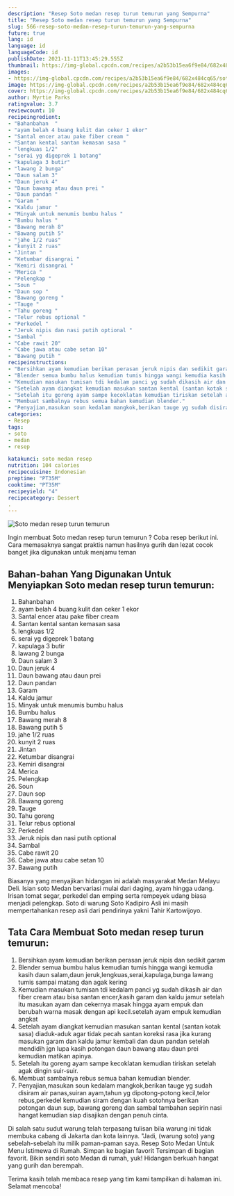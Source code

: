 ```yaml
---
description: "Resep Soto medan resep turun temurun yang Sempurna"
title: "Resep Soto medan resep turun temurun yang Sempurna"
slug: 566-resep-soto-medan-resep-turun-temurun-yang-sempurna
future: true
lang: id
language: id
languageCode: id
publishDate: 2021-11-11T13:45:29.555Z 
thumbnail: https://img-global.cpcdn.com/recipes/a2b53b15ea6f9e84/682x484cq65/soto-medan-resep-turun-temurun-foto-resep-utama.png
images:
- https://img-global.cpcdn.com/recipes/a2b53b15ea6f9e84/682x484cq65/soto-medan-resep-turun-temurun-foto-resep-utama.png
image: https://img-global.cpcdn.com/recipes/a2b53b15ea6f9e84/682x484cq65/soto-medan-resep-turun-temurun-foto-resep-utama.png
cover: https://img-global.cpcdn.com/recipes/a2b53b15ea6f9e84/682x484cq65/soto-medan-resep-turun-temurun-foto-resep-utama.png
author: Myrtie Parks
ratingvalue: 3.7
reviewcount: 10
recipeingredient:
- "Bahanbahan  "
- "ayam belah 4 buang kulit dan ceker 1 ekor"
- "Santal encer atau pake fiber cream "
- "Santan kental santan kemasan sasa "
- "lengkuas 1/2"
- "serai yg digeprek 1 batang"
- "kapulaga 3 butir"
- "lawang 2 bunga"
- "Daun salam 3"
- "Daun jeruk 4"
- "Daun bawang atau daun prei "
- "Daun pandan "
- "Garam "
- "Kaldu jamur "
- "Minyak untuk menumis bumbu halus "
- "Bumbu halus "
- "Bawang merah 8"
- "Bawang putih 5"
- "jahe 1/2 ruas"
- "kunyit 2 ruas"
- "Jintan "
- "Ketumbar disangrai "
- "Kemiri disangrai "
- "Merica "
- "Pelengkap "
- "Soun "
- "Daun sop "
- "Bawang goreng "
- "Tauge "
- "Tahu goreng "
- "Telur rebus optional "
- "Perkedel "
- "Jeruk nipis dan nasi putih optional "
- "Sambal "
- "Cabe rawit 20"
- "Cabe jawa atau cabe setan 10"
- "Bawang putih "
recipeinstructions:
- "Bersihkan ayam kemudian berikan perasan jeruk nipis dan sedikit garam"
- "Blender semua bumbu halus kemudian tumis hingga wangi kemudia kasih daun salam,daun jeruk,lengkuas,serai,kapulaga,bunga lawang tumis sampai matang dan agak kering"
- "Kemudian masukan tumisan tdi kedalam panci yg sudah dikasih air dan fiber cream atau bisa santan encer,kasih garam dan kaldu jamur setelah itu masukan ayam dan cekernya masak hingga ayam empuk dan berubah warna masak dengan api kecil.setelah ayam empuk kemudian angkat"
- "Setelah ayam diangkat kemudian masukan santan kental (santan kotak sasa) diaduk-aduk agar tidak pecah santan koreksi rasa jika kurang masukan garam dan kaldu jamur kembali dan daun pandan setelah mendidih jgn lupa kasih potongan daun bawang atau daun prei kemudian matikan apinya."
- "Setelah itu goreng ayam sampe kecoklatan kemudian tiriskan setelah agak dingin suir-suir."
- "Membuat sambalnya rebus semua bahan kemudian blender."
- "Penyajian,masukan soun kedalam mangkok,berikan tauge yg sudah disiram air panas,suiran ayam,tahun yg dipotong-potong kecil,telor rebus,perkedel kemudian siram dengan kuah sotohnya berikan potongan daun sup, bawang goreng dan sambal tambahan sepirin nasi hangat kemudian siap disajikan dengan penuh cinta."
categories:
- Resep
tags:
- soto
- medan
- resep

katakunci: soto medan resep 
nutrition: 104 calories
recipecuisine: Indonesian
preptime: "PT35M"
cooktime: "PT35M"
recipeyield: "4"
recipecategory: Dessert
. 
---
```



![Soto medan resep turun temurun](https://img-global.cpcdn.com/recipes/a2b53b15ea6f9e84/682x484cq65/soto-medan-resep-turun-temurun-foto-resep-utama.png)

Ingin membuat Soto medan resep turun temurun ? Coba resep berikut ini. Cara memasaknya sangat praktis namun hasilnya gurih dan lezat cocok banget jika digunakan untuk menjamu teman

<!--inarticleads1-->

## Bahan-bahan Yang Digunakan Untuk Menyiapkan Soto medan resep turun temurun:

1. Bahanbahan  
1. ayam belah 4 buang kulit dan ceker 1 ekor
1. Santal encer atau pake fiber cream 
1. Santan kental santan kemasan sasa 
1. lengkuas 1/2
1. serai yg digeprek 1 batang
1. kapulaga 3 butir
1. lawang 2 bunga
1. Daun salam 3
1. Daun jeruk 4
1. Daun bawang atau daun prei 
1. Daun pandan 
1. Garam 
1. Kaldu jamur 
1. Minyak untuk menumis bumbu halus 
1. Bumbu halus 
1. Bawang merah 8
1. Bawang putih 5
1. jahe 1/2 ruas
1. kunyit 2 ruas
1. Jintan 
1. Ketumbar disangrai 
1. Kemiri disangrai 
1. Merica 
1. Pelengkap 
1. Soun 
1. Daun sop 
1. Bawang goreng 
1. Tauge 
1. Tahu goreng 
1. Telur rebus optional 
1. Perkedel 
1. Jeruk nipis dan nasi putih optional 
1. Sambal 
1. Cabe rawit 20
1. Cabe jawa atau cabe setan 10
1. Bawang putih 

Biasanya yang menyajikan hidangan ini adalah masyarakat Medan Melayu Deli. Isian soto Medan bervariasi mulai dari daging, ayam hingga udang. Irisan tomat segar, perkedel dan emping serta rempeyek udang biasa menjadi pelengkap. Soto di warung Soto Kadipiro Asli ini masih mempertahankan resep asli dari pendirinya yakni Tahir Kartowijoyo. 

<!--inarticleads2-->

## Tata Cara Membuat Soto medan resep turun temurun:

1. Bersihkan ayam kemudian berikan perasan jeruk nipis dan sedikit garam
1. Blender semua bumbu halus kemudian tumis hingga wangi kemudia kasih daun salam,daun jeruk,lengkuas,serai,kapulaga,bunga lawang tumis sampai matang dan agak kering
1. Kemudian masukan tumisan tdi kedalam panci yg sudah dikasih air dan fiber cream atau bisa santan encer,kasih garam dan kaldu jamur setelah itu masukan ayam dan cekernya masak hingga ayam empuk dan berubah warna masak dengan api kecil.setelah ayam empuk kemudian angkat
1. Setelah ayam diangkat kemudian masukan santan kental (santan kotak sasa) diaduk-aduk agar tidak pecah santan koreksi rasa jika kurang masukan garam dan kaldu jamur kembali dan daun pandan setelah mendidih jgn lupa kasih potongan daun bawang atau daun prei kemudian matikan apinya.
1. Setelah itu goreng ayam sampe kecoklatan kemudian tiriskan setelah agak dingin suir-suir.
1. Membuat sambalnya rebus semua bahan kemudian blender.
1. Penyajian,masukan soun kedalam mangkok,berikan tauge yg sudah disiram air panas,suiran ayam,tahun yg dipotong-potong kecil,telor rebus,perkedel kemudian siram dengan kuah sotohnya berikan potongan daun sup, bawang goreng dan sambal tambahan sepirin nasi hangat kemudian siap disajikan dengan penuh cinta.


Di salah satu sudut warung telah terpasang tulisan bila warung ini tidak membuka cabang di Jakarta dan kota lainnya. &#34;Jadi, (warung soto) yang sebelah-sebelah itu milik paman-paman saya. Resep Soto Medan Untuk Menu Istimewa di Rumah. Simpan ke bagian favorit Tersimpan di bagian favorit. Bikin sendiri soto Medan di rumah, yuk! Hidangan berkuah hangat yang gurih dan berempah. 

Terima kasih telah membaca resep yang tim kami tampilkan di halaman ini. Selamat mencoba!

